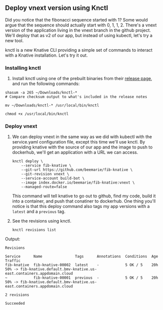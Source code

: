 ## Deploy vnext version using Knctl

Did you notice that the fibonacci sequence started with 1? Some would argue that the sequence should actually start with 0, 1, 1, 2.  There's a vnext version of the application living in the vnext branch in the github project.  We'll deploy that as v2 of our app, but instead of using kubectl, let's try a new tool.

knctl is a new Knative CLI providing a simple set of commands to interact with a Knative installation.  Let's try it out.

### Installing knctl
1. Install knctl using one of the prebuilt binaries from their [release page](https://github.com/cppforlife/knctl/releases), and run the following commands:

  ```
  shasum -a 265 ~/Downloads/knctl-*
  # Compare checksum output to what's included in the release notes

  mv ~/Downloads/knctl-* /usr/local/bin/knctl

  chmod +x /usr/local/bin/knctl
  ```

### Deploy vnext
1. We can deploy vnext in the same way as we did with kubectl with the service.yaml configuration file, except this time we'll use knctl. By providing knative with the source of our app and the image to push to dockerhub, we'll get an application with a URL we can access.

	```
	knctl deploy \
	    --service fib-knative \
	    --git-url https://github.com/beemarie/fib-knative \
	    --git-revision vnext \
	    --service-account build-bot \
	    --image index.docker.io/beemarie/fib-knative:vnext \
	    --managed-route=false
	```
	This command will tell knative to go out to github, find my code, build it into a container, and push that conatiner to dockerhub. One thing you'll notice is that this deploy command also tags my app versions with a `latest` and a `previous` tag.

2. See the revisions using knctl.

	```
	knctl revisions list
	```

  Output:
  ```
  Revisions

  Service      Name               Tags      Annotations  Conditions  Age  Traffic  
  fib-knative  fib-knative-00002  latest    -            5 OK / 5    20h  50% -> fib-knative.default.bmv-knative.us-east.containers.appdomain.cloud  
  ~            fib-knative-00001  previous  -            5 OK / 5    20h  50% -> fib-knative.default.bmv-knative.us-east.containers.appdomain.cloud  

  2 revisions

  Succeeded
```

